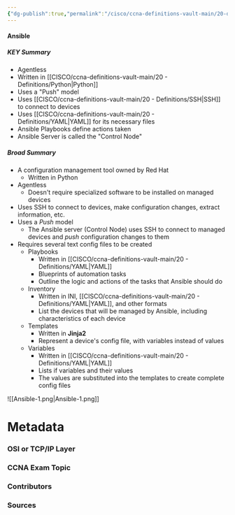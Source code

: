 ```yaml
---
{"dg-publish":true,"permalink":"/cisco/ccna-definitions-vault-main/20-definitions/ansible/","tags":["defs_ccna"]}
---
```


#### Ansible
##### KEY Summary
- Agentless
- Written in [[CISCO/ccna-definitions-vault-main/20 - Definitions/Python\|Python]]
- Uses a "Push" model
- Uses [[CISCO/ccna-definitions-vault-main/20 - Definitions/SSH\|SSH]] to connect to devices
- Uses [[CISCO/ccna-definitions-vault-main/20 - Definitions/YAML\|YAML]] for its necessary files
- Ansible Playbooks define actions taken
- Ansible Server is called the "Control Node"

##### Broad Summary
- A configuration management tool owned by Red Hat
	- Written in Python
- Agentless
	- Doesn't require specialized software to be installed on managed devices 
- Uses SSH to connect to devices, make configuration changes, extract information, etc.
- Uses a *Push* model
	- The Ansible server (Control Node) uses SSH to connect to managed devices and *push* configuration changes to them
- Requires several text config files to be created
	- Playbooks
		- Written in [[CISCO/ccna-definitions-vault-main/20 - Definitions/YAML\|YAML]]
		- Blueprints of automation tasks
		- Outline the logic and actions of the tasks that Ansible should do
	- Inventory
		- Written in INI, [[CISCO/ccna-definitions-vault-main/20 - Definitions/YAML\|YAML]], and other formats
		- List the devices that will be managed by Ansible, including characteristics of each device
	- Templates
		- Written in **Jinja2**
		- Represent a device's config file, with variables instead of values
	- Variables
		- Written in [[CISCO/ccna-definitions-vault-main/20 - Definitions/YAML\|YAML]]
		- Lists if variables and their values
		- The values are substituted into the templates to create complete config files

![[Ansible-1.png\|Ansible-1.png]]



# Metadata
### OSI or TCP/IP Layer

### CCNA Exam Topic

### Contributors

### Sources


